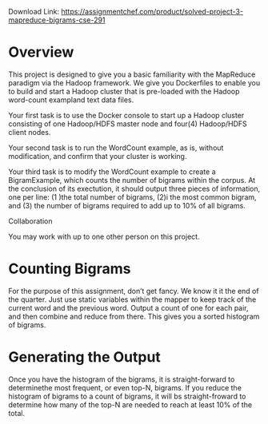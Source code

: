 Download Link: https://assignmentchef.com/product/solved-project-3-mapreduce-bigrams-cse-291
<br>
<h1>Overview</h1>

This project is designed to give you a basic familiarity with the MapReduce paradigm via the Hadoop framework. We give you Dockerfiles to enable you to build and start a Hadoop cluster that is pre-loaded with the Hadoop word-count exampland text data files.

Your first task is to use the Docker console to start up a Hadoop cluster consisting of one Hadoop/HDFS master node and four(4) Hadoop/HDFS client nodes.

Your second task is to run the WordCount example, as is, without modification, and confirm that your cluster is working.

Your third task is to modify the WordCount example to create a BigramExample, which counts the number of bigrams within the corpus. At the conclusion of its exectution, it should output three pieces of information, one per line: (1 )the total number of bigrams, (2)i the most common bigram, and (3) the number of bigrams required to add up to 10% of all bigrams.

Collaboration

You may work with up to one other person on this project.

<h1>Counting Bigrams</h1>

For the purpose of this assignment, don’t get fancy. We know it it the end of the quarter. Just use static variables within the mapper to keep track of the current word and the previous word. Output a count of one for each pair, and then combine and reduce from there. This gives you a sorted histogram of bigrams.

<h1>Generating the Output</h1>

Once you have the histogram of the bigrams, it is straight-forward to determinethe most frequent, or even top-N, bigrams. If you reduce the histogram of bigrams to a count of bigrams, it will bs straight-froward to determine how many of the top-N are needed to reach at least 10% of the total.